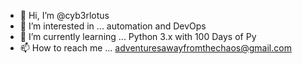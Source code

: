 - 👋 Hi, I’m @cyb3rlotus
- 👀 I’m interested in ... automation and DevOps
- 🌱 I’m currently learning ... Python 3.x with 100 Days of Py
- 📫 How to reach me ... adventuresawayfromthechaos@gmail.com

<!---
cyb3rlotus/cyb3rlotus is a ✨ special ✨ repository because its `README.md` (this file) appears on your GitHub profile.
You can click the Preview link to take a look at your changes.
--->
